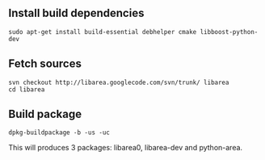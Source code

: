 ## Install build dependencies ##

```
sudo apt-get install build-essential debhelper cmake libboost-python-dev
```

## Fetch sources ##

```
svn checkout http://libarea.googlecode.com/svn/trunk/ libarea
cd libarea
```

## Build package ##

```
dpkg-buildpackage -b -us -uc
```

This will produces 3 packages: libarea0, libarea-dev and python-area.